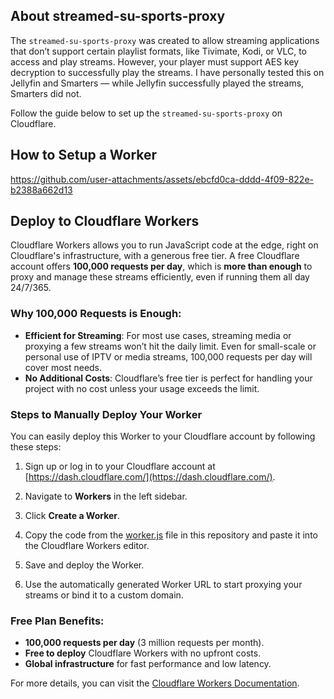 ## About streamed-su-sports-proxy

The `streamed-su-sports-proxy` was created to allow streaming applications that don’t support certain playlist formats, like Tivimate, Kodi, or VLC, to access and play streams. However, your player must support AES key decryption to successfully play the streams. I have personally tested this on Jellyfin and Smarters — while Jellyfin successfully played the streams, Smarters did not. 

Follow the guide below to set up the `streamed-su-sports-proxy` on Cloudflare.

## How to Setup a Worker



https://github.com/user-attachments/assets/ebcfd0ca-dddd-4f09-822e-b2388a662d13



## Deploy to Cloudflare Workers

Cloudflare Workers allows you to run JavaScript code at the edge, right on Cloudflare's infrastructure, with a generous free tier. A free Cloudflare account offers **100,000 requests per day**, which is **more than enough** to proxy and manage these streams efficiently, even if running them all day 24/7/365.

### Why 100,000 Requests is Enough:

- **Efficient for Streaming**: For most use cases, streaming media or proxying a few streams won’t hit the daily limit. Even for small-scale or personal use of IPTV or media streams, 100,000 requests per day will cover most needs.
- **No Additional Costs**: Cloudflare’s free tier is perfect for handling your project with no cost unless your usage exceeds the limit.

### Steps to Manually Deploy Your Worker

You can easily deploy this Worker to your Cloudflare account by following these steps:

1. Sign up or log in to your Cloudflare account at [https://dash.cloudflare.com/](https://dash.cloudflare.com/).

2. Navigate to **Workers** in the left sidebar.

3. Click **Create a Worker**.

4. Copy the code from the [worker.js](https://github.com/dtankdempse/streamed-su-sports/blob/main/streamed-su-sports-proxy/worker.js) file in this repository and paste it into the Cloudflare Workers editor.

5. Save and deploy the Worker.

6. Use the automatically generated Worker URL to start proxying your streams or bind it to a custom domain.

### Free Plan Benefits:

- **100,000 requests per day** (3 million requests per month).
- **Free to deploy** Cloudflare Workers with no upfront costs.
- **Global infrastructure** for fast performance and low latency.

For more details, you can visit the [Cloudflare Workers Documentation](https://developers.cloudflare.com/workers/).
